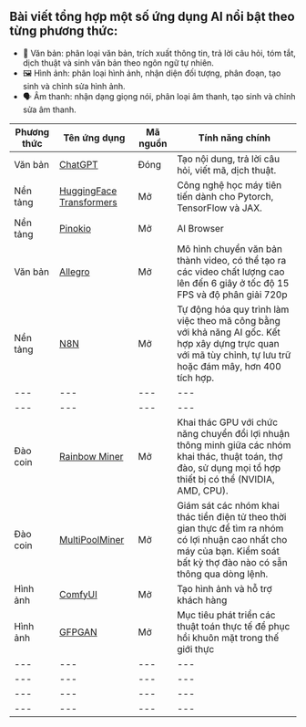 ## Bài viết tổng hợp một số ứng dụng AI nổi bật theo từng phương thức:
* 📝 Văn bản: phân loại văn bản, trích xuất thông tin, trả lời câu hỏi, tóm tắt, dịch thuật và sinh văn bản theo ngôn ngữ tự nhiên.
* 🖼️ Hình ảnh: phân loại hình ảnh, nhận diện đối tượng, phân đoạn, tạo sinh và chỉnh sửa hình ảnh.
* 🗣️ Âm thanh: nhận dạng giọng nói, phân loại âm thanh, tạo sinh và chỉnh sửa âm thanh.

| Phương thức| Tên ứng dụng| Mã nguồn|Tính năng chính|
|---|---|---|---|
|Văn bản|[ChatGPT](https://chat.openai.com)| Đóng |Tạo nội dung, trả lời câu hỏi, viết mã, dịch thuật.|
|Nền tảng|[HuggingFace Transformers](https://github.com/huggingface/transformers)|Mở|Công nghệ học máy tiên tiến dành cho Pytorch, TensorFlow và JAX.|
|Nền tảng|[Pinokio](https://github.com/pinokiocomputer/pinokio)|Mở|AI Browser|
|Văn bản|[Allegro](https://github.com/rhymes-ai/Allegro)|Mở|Mô hình chuyển văn bản thành video, có thể tạo ra các video chất lượng cao lên đến 6 giây ở tốc độ 15 FPS và độ phân giải 720p|
|Nền tảng|[N8N](https://github.com/n8n-io/n8n)|Mở|Tự động hóa quy trình làm việc theo mã công bằng với khả năng AI gốc. Kết hợp xây dựng trực quan với mã tùy chỉnh, tự lưu trữ hoặc đám mây, hơn 400 tích hợp.|
|---|---|---|---|
|---|---|---|---|
|Đào coin|[Rainbow Miner](https://github.com/RainbowMiner/RainbowMiner)|Mở|Khai thác GPU với chức năng chuyển đổi lợi nhuận thông minh giữa các nhóm khai thác, thuật toán, thợ đào, sử dụng mọi tổ hợp thiết bị có thể (NVIDIA, AMD, CPU).|
|Đào coin|[MultiPoolMiner](https://github.com/MultiPoolMiner/MultiPoolMiner)|Mở|Giám sát các nhóm khai thác tiền điện tử theo thời gian thực để tìm ra nhóm có lợi nhuận cao nhất cho máy của bạn. Kiểm soát bất kỳ thợ đào nào có sẵn thông qua dòng lệnh.|
|Hình ảnh|[ComfyUI](https://github.com/cubiq/ComfyUI_IPAdapter_plus)|Mở|Tạo hình ảnh và hỗ trợ khách hàng|
|Hình ảnh|[GFPGAN](https://github.com/TencentARC/GFPGAN)|Mở|Mục tiêu phát triển các thuật toán thực tế để phục hồi khuôn mặt trong thế giới thực|
|---|---|---|---|
|---|---|---|---|
|---|---|---|---|
|---|---|---|---|
